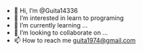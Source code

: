 - 👋 Hi, I’m @Guita14336
- 👀 I’m interested in learn to programing
- 🌱 I’m currently learning ...
- 💞️ I’m looking to collaborate on ...
- 📫 How to reach me guita1974@gmail.com 

<!---
Guita14336/Guita14336 is a ✨ special ✨ repository because its `README.md` (this file) appears on your GitHub profile.
You can click the Preview link to take a look at your changes.
--->

